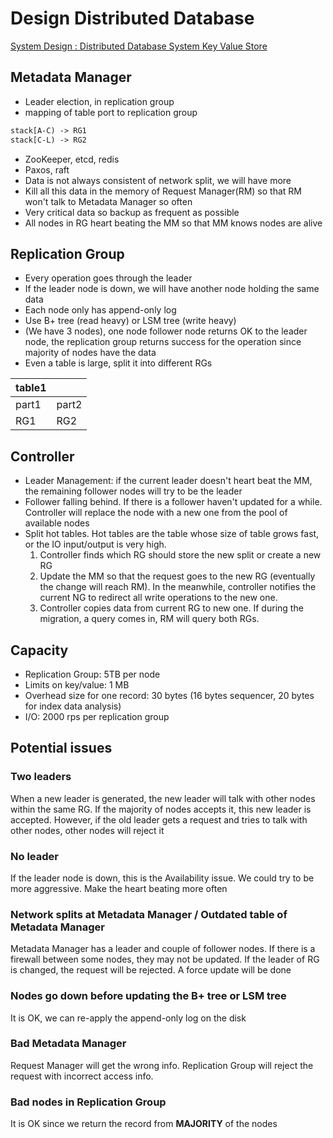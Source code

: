 # Design Distributed Database

[System Design : Distributed Database System Key Value Store](https://www.youtube.com/watch?v=rnZmdmlR-2M)

## Metadata Manager

- Leader election, in replication group
- mapping of table port to replication group

```txt
stack[A-C) -> RG1
stack[C-L) -> RG2
```

- ZooKeeper, etcd, redis
- Paxos, raft
- Data is not always consistent of network split, we will have more 
- Kill all this data in the memory of Request Manager(RM) so that RM won't talk to Metadata Manager so often
- Very critical data so backup as frequent as possible
- All nodes in RG heart beating the MM so that MM knows nodes are alive

## Replication Group

- Every operation goes through the leader
- If the leader node is down, we will have another node holding the same data
- Each node only has append-only log
- Use B+ tree (read heavy) or LSM tree (write heavy)
- (We have 3 nodes), one node follower node returns OK to the leader node, the replication group returns success for the operation since majority of nodes have the data
- Even a table is large, split it into different RGs

| table1 ||
| ---| --- |
| part1 | part2 |
| RG1 | RG2|

## Controller

- Leader Management: if the current leader doesn't heart beat the MM, the remaining follower nodes will try to be the leader
- Follower falling behind. If there is a follower haven't updated for a while. Controller will replace the node with a new one from the pool of available nodes
- Split hot tables. Hot tables are the table whose size of table grows fast, or the IO input/output is very high.
  1. Controller finds which RG should store the new split or create a new RG
  2. Update the MM so that the request goes to the new RG (eventually the change will reach RM). In the meanwhile, controller notifies the current NG to redirect all write operations to the new one.
  3. Controller copies data from current RG to new one. If during the migration, a query comes in, RM will query both RGs.

## Capacity

- Replication Group: 5TB per node
- Limits on key/value: 1 MB
- Overhead size for one record: 30 bytes (16 bytes sequencer, 20 bytes for index data analysis)
- I/O: 2000 rps per replication group

## Potential issues

### Two leaders

When a new leader is generated, the new leader will talk with other nodes within the same RG. If the majority of nodes accepts it, this new leader is accepted. However, if the old leader gets a  request and tries to talk with other nodes, other nodes will reject it

### No leader

If the leader node is down, this is the Availability issue. We could try to be more aggressive. Make the heart beating more often

### Network splits at Metadata Manager / Outdated table of Metadata Manager

Metadata Manager has a leader and couple of follower nodes. If there is a firewall between some nodes, they may not be updated. If the leader of RG is changed, the request will be rejected. A force update will be done

### Nodes go down before updating the B+ tree or LSM tree

It is OK, we can re-apply the append-only log on the disk

### Bad Metadata Manager

Request Manager will get the wrong info. Replication Group will reject the request with incorrect access info.

### Bad nodes in Replication Group

It is OK since we return the record from __MAJORITY__ of the nodes
